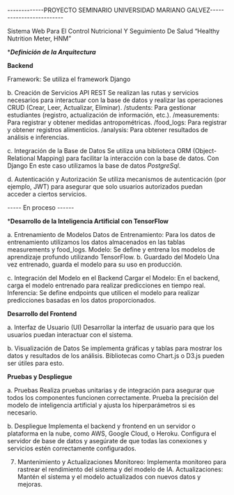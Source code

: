 -------------PROYECTO SEMINARIO UNIVERSIDAD MARIANO GALVEZ-------------------------

Sistema Web Para El Control Nutricional Y Seguimiento De Salud “Healthy Nutrition Meter, HNM” 

******Definición de la Arquitectura*****  

****Backend****

Framework: Se utiliza el framework Django

b. Creación de Servicios API REST
Se realizan las rutas y servicios necesarios para interactuar con la base de datos y realizar las operaciones CRUD (Crear, Leer, Actualizar, Eliminar).
  /students: Para gestionar estudiantes (registro, actualización de información, etc.).
  /measurements: Para registrar y obtener medidas antropométricas.
  /food_logs: Para registrar y obtener registros alimenticios.
  /analysis: Para obtener resultados de análisis e inferencias.
  
c. Integración de la Base de Datos
Se utiliza una biblioteca ORM (Object-Relational Mapping) para facilitar la interacción con la base de datos. Con Django
En este caso utilizamos la base de datos *PostgreSql*.

d. Autenticación y Autorización
Se utiliza mecanismos de autenticación (por ejemplo, JWT) para asegurar que solo usuarios autorizados puedan acceder a ciertos servicios.

----- En proceso ------

*****Desarrollo de la Inteligencia Artificial con TensorFlow****

a. Entrenamiento de Modelos
Datos de Entrenamiento: Para los datos de entrenamiento utilizamos los datos almacenados en las tablas measurements y food_logs.
Modelo: Se define y entrena los modelos de aprendizaje profundo utilizando TensorFlow.
b. Guardado del Modelo
Una vez entrenado, guarda el modelo para su uso en producción. 

c. Integración del Modelo en el Backend
Cargar el Modelo: En el backend, carga el modelo entrenado para realizar predicciones en tiempo real.
Inferencia: Se define endpoints que utilicen el modelo para realizar predicciones basadas en los datos proporcionados.

****Desarrollo del Frontend****

a. Interfaz de Usuario (UI)
Desarrollar la interfaz de usuario para que los usuarios puedan interactuar con el sistema. 

b. Visualización de Datos
Se implementa gráficas y tablas para mostrar los datos y resultados de los análisis. Bibliotecas como Chart.js o D3.js pueden ser útiles para esto.

****Pruebas y Despliegue****

a. Pruebas
Realiza pruebas unitarias y de integración para asegurar que todos los componentes funcionen correctamente.
Prueba la precisión del modelo de inteligencia artificial y ajusta los hiperparámetros si es necesario.

b. Despliegue
Implementa el backend y frontend en un servidor o plataforma en la nube, como AWS, Google Cloud, o Heroku.
Configura el servidor de base de datos y asegúrate de que todas las conexiones y servicios estén correctamente configurados.

7. Mantenimiento y Actualizaciones
Monitoreo: Implementa monitoreo para rastrear el rendimiento del sistema y del modelo de IA.
Actualizaciones: Mantén el sistema y el modelo actualizados con nuevos datos y mejoras.

